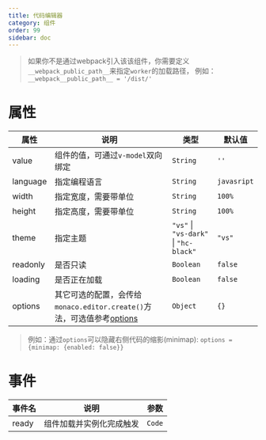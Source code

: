```yaml
---
title: 代码编辑器
category: 组件
order: 99 
sidebar: doc
---
```


> 如果你不是通过webpack引入该该组件，你需要定义`__webpack_public_path__`来指定`worker`的加载路径，
> 例如：`__webpack__public_path__ = '/dist/'`

# 属性

| 属性 | 说明 | 类型 | 默认值 |
| --- | --- | --- | --- |
| value | 组件的值，可通过`v-model`双向绑定 | `String` | `''` |
| language | 指定编程语言 | `String` | `javasript` |
| width | 指定宽度，需要带单位 | `String` | `100%` |
| height | 指定高度，需要带单位 | `String` | `100%` |
| theme | 指定主题 | `"vs"` &#124; `"vs-dark"` &#124; `"hc-black"` | `"vs"` |
| readonly | 是否只读 | `Boolean` | `false` |
| loading | 是否正在加载 | `Boolean` | `false` |
| options | 其它可选的配置，会传给`monaco.editor.create()`方法，可选值参考[options](https://microsoft.github.io/monaco-editor/api/interfaces/monaco.editor.ieditorconstructionoptions.html) | `Object` | `{}` |

> 例如：通过`options`可以隐藏右侧代码的缩影(minimap): `options = {minimap: {enabled: false}}`

# 事件

| 事件名 | 说明 | 参数 |
| --- | --- | --- |
| ready | 组件加载并实例化完成触发 | `Code` |
